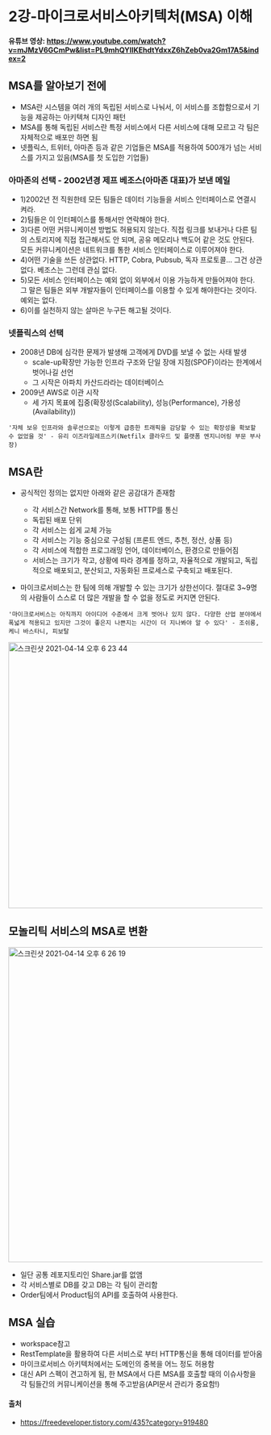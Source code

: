# 2강-마이크로서비스아키텍처(MSA) 이해
#### 유튜브 영상: https://www.youtube.com/watch?v=mJMzV6GCmPw&list=PL9mhQYIlKEhdtYdxxZ6hZeb0va2Gm17A5&index=2

## MSA를 알아보기 전에
- MSA란 시스템을 여러 개의 독립된 서비스로 나눠서, 이 서비스를 조합함으로서 기능을 제공하는 아키텍쳐 디자인 패턴
- MSA를 통해 독립된 서비스란 특정 서비스에서 다른 서비스에 대해 모르고 각 팀은 자체적으로 배포만 하면 됨
- 넷플릭스, 트위터, 아마존 등과 같은 기업들은 MSA를 적용하여 500개가 넘는 서비스를 가지고 있음(MSA를 첫 도입한 기업들)

### 아마존의 선택 - 2002년경 제프 베조스(아마존 대표)가 보낸 메일
- 1)2002년 전 직원한테 모든 팀들은 데이터 기능들을 서비스 인터페이스로 연결시켜라.
- 2)팀들은 이 인터페이스를 통해서만 연락해야 한다.
- 3)다른 어떤 커뮤니케이션 방법도 허용되지 않는다. 직접 링크를 보내거나 다른 팀의 스토리지에 직접 접근해서도 안 되며, 공유 메모리나 백도어 같은 것도 안된다. 모든 커뮤니케이션은 네트워크를 통한 서비스 인터페이스로 이루어져야 한다.
- 4)어떤 기술을 쓰든 상관없다. HTTP, Cobra, Pubsub, 독자 프로토콜... 그건 상관없다. 베조스는 그런데 관심 없다.
- 5)모든 서비스 인터페이스는 예외 없이 외부에서 이용 가능하게 만들어져야 한다. 그 말은 팀들은 외부 개발자들이 인터페이스를 이용할 수 있게 해야한다는 것이다. 예외는 없다.
- 6)이를 실천하지 않는 살마은 누구든 해고될 것이다.

### 넷플릭스의 선택
- 2008년 DB에 심각한 문제가 발생해 고객에게 DVD를 보낼 수 없는 사태 발생
    - scale-up확장만 가능한 인프라 구조와 단일 장애 지점(SPOF)이라는 한계에서 벗어나길 선언
    - 그 시작은 아파치 카산드라라는 데이터베이스
- 2009년 AWS로 이관 시작
    - 세 가지 목표에 집중(확장성(Scalability), 성능(Performance), 가용성(Availability))
~~~
'자체 보유 인프라와 솔루션으로는 이렇게 급증한 트래픽을 감당할 수 있는 확장성을 확보할 수 없었을 것' - 유리 이즈라일레프스키(Netfilx 클라우드 및 플랫폼 엔지니어링 부문 부사장)
~~~

## MSA란
- 공식적인 정의는 없지만 아래와 같은 공감대가 존재함
    - 각 서비스간 Network를 통해, 보통 HTTP를 통신
    - 독립된 배포 단위
    - 각 서비스는 쉽게 교체 가능
    - 각 서비스는 기능 중심으로 구성됨 (프론트 엔드, 추천, 정산, 상품 등)
    - 각 서비스에 적합한 프로그래밍 언어, 데이터베이스, 환경으로 만들어짐
    - 서비스는 크기가 작고, 상황에 따라 경계를 정하고, 자율적으로 개발되고, 독립적으로 배포되고, 분산되고, 자동화된 프로세스로 구축되고 배포된다.

- 마이크로서비스는 한 팀에 의해 개발할 수 있는 크기가 상한선이다. 절대로 3~9명의 사람들이 스스로 더 많은 개발을 할 수 없을 정도로 커지면 안된다.
~~~
'마이크로서비스는 아직까지 아이디어 수준에서 크게 벗어나 있지 않다. 다양한 산업 분야에서 폭넓게 적용되고 있지만 그것이 좋은지 나쁜지는 시간이 더 지나봐야 알 수 있다' - 조쉬롱, 케니 바스타니, 피보탈
~~~

<img width="528" alt="스크린샷 2021-04-14 오후 6 23 44" src="https://user-images.githubusercontent.com/44339530/114687267-8cca2500-9d4e-11eb-8b08-a6122f539af7.png"><br>

## 모놀리틱 서비스의 MSA로 변환
<img width="625" alt="스크린샷 2021-04-14 오후 6 26 19" src="https://user-images.githubusercontent.com/44339530/114687620-e92d4480-9d4e-11eb-9b08-f03ca8f19574.png"><br>

- 일단 공통 레포지토리인 Share.jar를 없앰
- 각 서비스별로 DB를 갖고 DB는 각 팀이 관리함
- Order팀에서 Product팀의 API를 호출하여 사용한다. 

## MSA 실습
- workspace참고
- RestTemplate을 활용하여 다른 서비스로 부터 HTTP통신을 통해 데이터를 받아옴
- 마이크로서비스 아키텍처에서는 도메인의 중복을 어느 정도 허용함
- 대신 API 스펙이 견고하게 됨, 한 MSA에서 다른 MSA를 호출할 때의 이슈사항을 각 팀들간의 커뮤니케이션을 통해 주고받음(API문서 관리가 중요함!)

#### 출처
- https://freedeveloper.tistory.com/435?category=919480